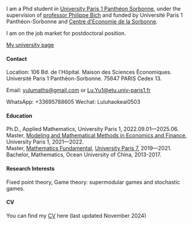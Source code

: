 
I am a Phd student in [University Paris 1 Panthéon Sorbonne](https://www.pantheonsorbonne.fr/), under the supervision of [professor Philippe Bich](https://www.pantheonsorbonne.fr/page-perso/bich) and funded by Université Paris 1 Panthéon-Sorbonne and [Centre d'Economie de la Sorbonne](https://centredeconomiesorbonne.cnrs.fr/).

I am on the job market for postdoctoral position. 

[My university page](https://www.pantheonsorbonne.fr/page-perso/luyu)


#### Contact
Location: 106 Bd. de l'Hôpital. Maison des Sciences Économiques. Université Paris 1 Panthéon-Sorbonne. 75647 PARIS Cedex 13.

Email: yulumaths@gmail.com or Lu.Yu1@etu.univ-paris1.fr

WhatsApp: +33695788605  Wechat: Luluhaokeai0503

#### Education
Ph.D., Applied Mathematics, University Paris 1, 2022.09.01—2025.06.\
Master, [Modeling and Mathematical Methods in Economics and Finance](https://www.mmmef.fr/), University Paris 1, 2021—2022.\
Master, [Mathematics Fundamental](https://master-math-fonda.imj-prg.fr/index.php), [University Paris 7](https://crl.u-paris.fr/), 2019—2021.\
Bachelor, Mathematics, Ocean University of China, 2013-2017.

#### Research Interests
Fixed point theory, Game theory: supermodular games and stochastic games.

#### CV
You can find my [CV](../static/cv.pdf) here (last updated November 2024)

